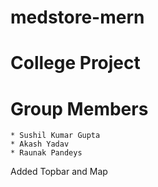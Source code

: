 # medstore-mern
# College Project
# Group Members
    * Sushil Kumar Gupta
    * Akash Yadav
    * Raunak Pandeys
Added Topbar and Map
